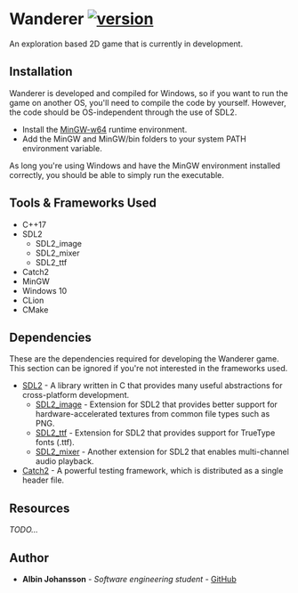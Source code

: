 # Wanderer [![version](https://img.shields.io/badge/version-0.1.0-blue.svg)](https://semver.org)

An exploration based 2D game that is currently in development. 

## Installation
Wanderer is developed and compiled for Windows, so if you want to run the game on another OS, you'll
need to compile the code by yourself. However, the code should be OS-independent through the use of
 SDL2.
 
- Install the [MinGW-w64](https://sourceforge.net/projects/mingw-w64/)
 runtime environment.
- Add the MinGW and MinGW/bin folders to your system PATH environment variable.

As long you're using Windows and have the MinGW environment installed correctly, you should be
 able to simply run the executable.

## Tools & Frameworks Used
* C++17
* SDL2 
    - SDL2_image
    - SDL2_mixer
    - SDL2_ttf
* Catch2
* MinGW
* Windows 10
* CLion
* CMake

## Dependencies
These are the dependencies required for developing the Wanderer game. This section can be ignored
 if you're not interested in the frameworks used.

- [SDL2](https://www.libsdl.org/download-2.0.php) - A library written in C that provides many useful abstractions for cross-platform
 development.
  - [SDL2_image](https://www.libsdl.org/projects/SDL_image/) - Extension for SDL2 that provides
   better support for hardware-accelerated textures from common file types such as PNG.
  - [SDL2_ttf](https://www.libsdl.org/projects/SDL_ttf/) - Extension for SDL2 that provides
   support for TrueType fonts (.ttf).
  - [SDL2_mixer](https://www.libsdl.org/projects/SDL_mixer/) - Another extension for SDL2 that
   enables multi-channel audio playback.
- [Catch2](https://github.com/catchorg/Catch2) - A powerful testing framework, which is distributed as a single header file.

## Resources
_TODO..._

## Author
- __Albin Johansson__ - _Software engineering student_ - [GitHub](https://github.com/albin-johansson)